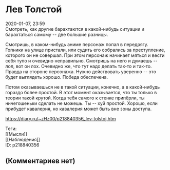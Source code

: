 Лев Толстой
===========

  
2020-01-07, 23:59  
 Смотреть, как другие барахтаются в какой-нибудь ситуации и барахтаться самому -- две большие разницы.   
   
 Смотришь, в каком-нибудь аниме персонаж попал в передрягу. Гопники на улице пристали, или судить его собрались за преступление, которого он не совершал. При этом персонаж начинает мяться и вести себя тупо и очевидно неправильно. Смотришь на него и думаешь -- лол, вот он лох. Очевидно же, что тут надо делать так-то и так-то. Правда на стороне персонажа. Нужно действовать уверенно -- это будет выглядеть хорошо. Победа обеспечена.   
   
 Потом оказываешься не в такой ситуации, конечно, а в какой-нибудь гораздо более простой. В этот момент оказывается, что ты только в теории такой крутой. Когда тебя самого к стенке припёрли, ты ничегошеньки сделать не можешь. Ты -- хуй простой. Хорошо, если прибудет кавалерия, но кавалерия может быть вне зоны доступа.   
  
<https://diary.ru/~zHz00/p218840356_lev-tolstoj.htm>  
  
Теги:  
[[Мысли]]  
[[Наблюдения]]  
ID: p218840356  


(Комментариев нет)
------------------